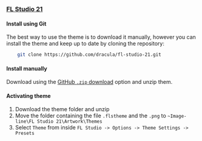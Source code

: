 ### [FL Studio 21](https://www.image-line.com)

#### Install using Git

The best way to use the theme is to download it manually, however you can install the theme and keep up to date by cloning the repository:

```sh
    git clone https://github.com/dracula/fl-studio-21.git
```

#### Install manually

Download using the [GitHub `.zip` download](https://github.com/dracula/fl-studio-21/blob/main/dracula.zip) option and unzip them.

#### Activating theme

1. Download the theme folder and unzip
2. Move the folder containing the file `.flstheme` and the `.png` to `~Image-line\FL Studio 21\Artwork\Themes`
3. Select `Theme` from inside `FL Studio -> Options -> Theme Settings -> Presets`
